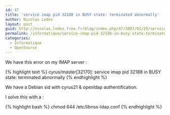 ```yaml
---
id: 47
title: 'service imap pid 32188 in BUSY state: terminated abnormally'
author: Nicolas Ledez
layout: post
guid: http://nicolas.ledez.free.fr/blog/index.php/47/2007/01/29/service-imap-pid-32188-in-busy-state-terminated-abnormally/
permalink: /informatique/service-imap-pid-32188-in-busy-state-terminated-abnormally/
categories:
  - Informatique
  - OpenSource
---
```

We have this error on my IMAP server :

{% highlight text %}
    cyrus/master[32170]: service imap pid 32188 in BUSY state: terminated abnormally
{% endhighlight %}

We have a Debian sid with cyrus21 & openldap authentification.

I solve this with a :

{% highlight bash %}
    chmod 644 /etc/libnss-ldap.conf
{% endhighlight %}
